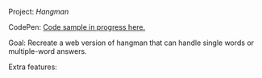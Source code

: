 Project: *Hangman*

CodePen: [Code sample in progress here.](https://codepen.io/SixStringsCoder/pen/KEMXLG)

Goal: Recreate a web version of hangman that can handle single words or multiple-word answers.

Extra features:
